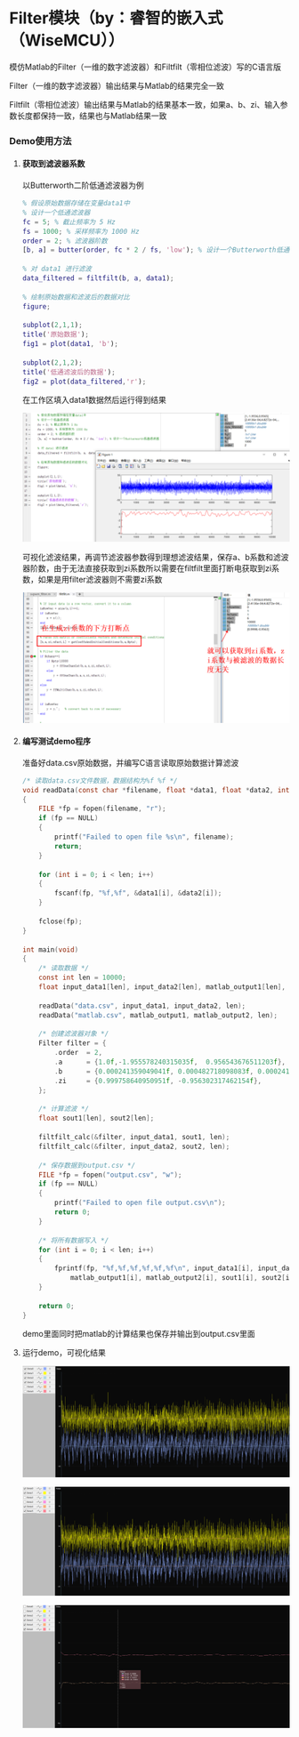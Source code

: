 # Filter模块（by：睿智的嵌入式（WiseMCU））
模仿Matlab的Filter（一维的数字滤波器）和Filtfilt（零相位滤波）写的C语言版

Filter（一维的数字滤波器）输出结果与Matlab的结果完全一致

Filtfilt（零相位滤波）输出结果与Matlab的结果基本一致，如果a、b、zi、输入参数长度都保持一致，结果也与Matlab结果一致

### Demo使用方法

1.  #### 获取到滤波器系数

    以Butterworth二阶低通滤波器为例

    ```matlab
    % 假设原始数据存储在变量data1中
    % 设计一个低通滤波器
    fc = 5; % 截止频率为 5 Hz
    fs = 1000; % 采样频率为 1000 Hz
    order = 2; % 滤波器阶数
    [b, a] = butter(order, fc * 2 / fs, 'low'); % 设计一个Butterworth低通滤波器
    
    % 对 data1 进行滤波
    data_filtered = filtfilt(b, a, data1);
    
    % 绘制原始数据和滤波后的数据对比
    figure;
    
    subplot(2,1,1);
    title('原始数据');
    fig1 = plot(data1, 'b');
    
    subplot(2,1,2);
    title('低通滤波后的数据');
    fig2 = plot(data_filtered,'r');
    ```

    在工作区填入data1数据然后运行得到结果

    ![image-20240613153517377](img/image-20240613153517377.png)

    可视化滤波结果，再调节滤波器参数得到理想滤波结果，保存a、b系数和滤波器阶数，由于无法直接获取到zi系数所以需要在filtfilt里面打断电获取到zi系数，如果是用filter滤波器则不需要zi系数

    ![](img/image-20240613154001124.png)

2.  #### 编写测试demo程序

    准备好data.csv原始数据，并编写C语言读取原始数据计算滤波

    ```c
    /* 读取data.csv文件数据，数据结构为%f %f */
    void readData(const char *filename, float *data1, float *data2, int len)
    {
        FILE *fp = fopen(filename, "r");
        if (fp == NULL)
        {
            printf("Failed to open file %s\n", filename);
            return;
        }
    
        for (int i = 0; i < len; i++)
        {
            fscanf(fp, "%f,%f", &data1[i], &data2[i]);
        }
    
        fclose(fp);
    }
    
    int main(void)
    {
        /* 读取数据 */ 
        const int len = 10000;
        float input_data1[len], input_data2[len], matlab_output1[len], matlab_output2[len];
        
        readData("data.csv", input_data1, input_data2, len);
        readData("matlab.csv", matlab_output1, matlab_output2, len);
    
        /* 创建滤波器对象 */ 
        Filter filter = {
            .order  = 2,
            .a      = {1.0f,-1.955578240315035f,  0.956543676511203f},
            .b      = {0.000241359049041f, 0.000482718098083f, 0.000241359049041f},
            .zi     = {0.999758640950951f, -0.956302317462154f},
        };
    
        /* 计算滤波 */
        float sout1[len], sout2[len];
    
        filtfilt_calc(&filter, input_data1, sout1, len);
        filtfilt_calc(&filter, input_data2, sout2, len);
    
        /* 保存数据到output.csv */
        FILE *fp = fopen("output.csv", "w");
        if (fp == NULL)
        {
            printf("Failed to open file output.csv\n");
            return 0;
        }
    
        /* 将所有数据写入 */
        for (int i = 0; i < len; i++)
        {
            fprintf(fp, "%f,%f,%f,%f,%f,%f\n", input_data1[i], input_data2[i], 
                matlab_output1[i], matlab_output2[i], sout1[i], sout2[i]);
        }
    
        return 0;
    }
    ```

    demo里面同时把matlab的计算结果也保存并输出到output.csv里面

3.  运行demo，可视化结果

    [^原始数据-Matlab计算结果]: 滤波效果达到预期

    ![原始数据-Matlab计算结果](img/image-20240613154646939.png)

    [^原始数据-C语言计算结果]: 实际滤波效果达到预期

    ![原始数据-C语言计算结果](img/image-20240613154708531.png)

    [^Matlab计算结果-C语言计算结果]: 结果完全一致

    ![Matlab计算结果-C语言计算结果](img/image-20240613154736867.png)

